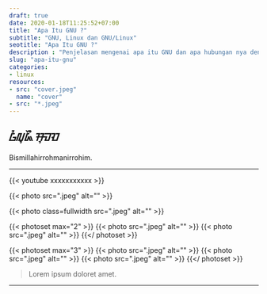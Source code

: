 ```yaml
---
draft: true
date: 2020-01-18T11:25:52+07:00
title: "Apa Itu GNU ?"
subtitle: "GNU, Linux dan GNU/Linux"
seotitle: "Apa Itu GNU ?"
description : "Penjelasan mengenai apa itu GNU dan apa hubungan nya dengan Linux."
slug: "apa-itu-gnu"
categories:
- linux
resources:
- src: "cover.jpeg"
  name: "cover"
- src: "*.jpeg"
---
```


## **ᮝᮤᮜᮥᮏᮨᮀ ᮞᮥᮙ᮫ᮕ**

Bismillahirrohmanirrohim.

***

{{< youtube xxxxxxxxxxx >}}

{{< photo src=".jpeg" alt="" >}}

{{< photo class=fullwidth src=".jpeg" alt="" >}}

{{< photoset max="2" >}}
  {{< photo src=".jpeg" alt="" >}}
  {{< photo src=".jpeg" alt="" >}}
{{</ photoset >}}

{{< photoset max="3" >}}
  {{< photo src=".jpeg" alt="" >}}
  {{< photo src=".jpeg" alt="" >}}
  {{< photo src=".jpeg" alt="" >}}
{{</ photoset >}}

> Lorem ipsum doloret amet.

***

